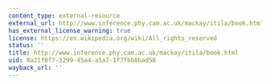 ```yaml
---
content_type: external-resource
external_url: http://www.inference.phy.cam.ac.uk/mackay/itila/book.html
has_external_license_warning: true
license: https://en.wikipedia.org/wiki/All_rights_reserved
status: ''
title: http://www.inference.phy.cam.ac.uk/mackay/itila/book.html
uid: 8a21f0f7-3299-45a4-a5a7-1f7fbb8bad58
wayback_url: ''
---
```

